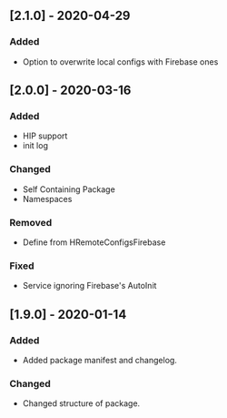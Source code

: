 ## [2.1.0] - 2020-04-29
### Added
- Option to overwrite local configs with Firebase ones

## [2.0.0] - 2020-03-16
### Added
- HIP support
- init log

### Changed
- Self Containing Package
- Namespaces

### Removed
- Define from HRemoteConfigsFirebase

### Fixed
- Service ignoring Firebase's AutoInit

## [1.9.0] - 2020-01-14
### Added
- Added package manifest and changelog.

### Changed
- Changed structure of package.